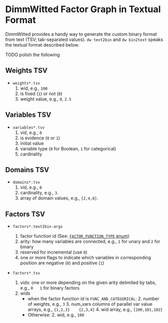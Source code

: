 # DimmWitted Factor Graph in Textual Format

DimmWitted provides a handy way to generate the custom binary format from text (TSV; tab-separated values).
`dw text2bin` and `dw bin2text` speaks the textual format described below.

TODO polish the following

## Weights TSV
* `weights*.tsv`
    1. wid, e.g., `100`
    2. is fixed (`1`) or not (`0`)
    3. weight value, e.g., `0`, `2.5`


## Variables TSV
* `variables*.tsv`
    1. vid, e.g., `0`
    2. is evidence (`0` or `1`)
    3. initial value
    4. variable type (`0` for Boolean, `1` for categorical)
    5. cardinality

## Domains TSV
* `domains*.tsv`
    1. vid, e.g., `0`
    2. cardinality, e.g., `3`.
    3. array of domain values, e.g., `{2,4,8}`.


## Factors TSV
* `factors*.text2bin-args`
    1. factor function id (See: [`FACTOR_FUNCTION_TYPE` enum](https://github.com/HazyResearch/sampler/blob/master/src/dstruct/factor_graph/factor.h))
    2. arity: how many variables are connected, e.g., `1` for unary and `2` for binary
    3. reserved for incremental (use `0`)
    4. one or more flags to indicate which variables in corresponding position are negative (`0`) and positive (`1`)

* `factors*.tsv`
    1. vids: one or more depending on the given arity delimited by tabs, e.g., `0	1` for binary factors
    2. wids
        * when the factor function id is `FUNC_AND_CATEGORICAL`:
            2. number of weights, e.g., `3`
            3. num_vars columns of parallel var value arrays, e.g., `{1,2,3}	{2,3,4}`
            4. wid array, e.g., `{100,101,102}`
        * Otherwise:
            2. wid, e.g., `100`

